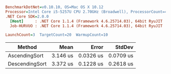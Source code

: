``` ini

BenchmarkDotNet=v0.10.10, OS=Mac OS X 10.12
Processor=Intel Core i5-5257U CPU 2.70GHz (Broadwell), ProcessorCount=4
.NET Core SDK=2.0.0
  [Host]     : .NET Core 1.1.4 (Framework 4.6.25714.03), 64bit RyuJIT
  Job-HURVUO : .NET Core 1.1.4 (Framework 4.6.25714.03), 64bit RyuJIT

LaunchCount=3  TargetCount=20  WarmupCount=10  

```
|         Method |     Mean |     Error |    StdDev |
|--------------- |---------:|----------:|----------:|
|  AscendingSort | 3.146 us | 0.0326 us | 0.0709 us |
| DescendingSort | 3.372 us | 0.1228 us | 0.2618 us |
